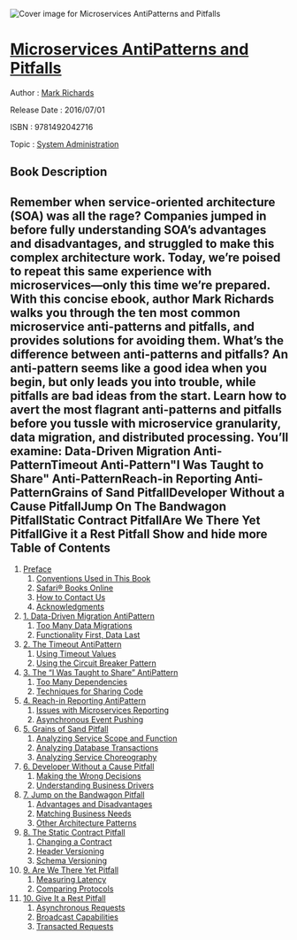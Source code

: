 ![Cover image for Microservices AntiPatterns and Pitfalls](https://imgdetail.ebookreading.net/cover/cover/system_admin/EB9781492042716.jpg)

[Microservices AntiPatterns and Pitfalls](https://ebookreading.net/view/book/Microservices+AntiPatterns+and+Pitfalls-EB9781492042716_1.html "Microservices AntiPatterns and Pitfalls")
====================================================================================================================

Author : [Mark Richards](https://ebookreading.net/search/author/Mark+Richards)

Release Date : 2016/07/01

ISBN : 9781492042716

Topic : [System Administration](https://ebookreading.net/search/category/system-administration)

Book Description
-----------------

 Remember when service-oriented architecture (SOA) was all the rage? Companies jumped in before fully understanding SOA’s advantages and disadvantages, and struggled to make this complex architecture work. Today, we’re poised to repeat this same experience with microservices—only this time we’re prepared. With this concise ebook, author Mark Richards walks you through the ten most common microservice anti-patterns and pitfalls, and provides solutions for avoiding them.
What’s the difference between anti-patterns and pitfalls? An anti-pattern seems like a good idea when you begin, but only leads you into trouble, while pitfalls are bad ideas from the start. Learn how to avert the most flagrant anti-patterns and pitfalls before you tussle with microservice granularity, data migration, and distributed processing.
You’ll examine:
Data-Driven Migration Anti-PatternTimeout Anti-Pattern"I Was Taught to Share" Anti-PatternReach-in Reporting Anti-PatternGrains of Sand PitfallDeveloper Without a Cause PitfallJump On The Bandwagon PitfallStatic Contract PitfallAre We There Yet PitfallGive it a Rest Pitfall        Show and hide more                
Table of Contents
-----------------

1. [Preface](https://ebookreading.net/view/book/Microservices+AntiPatterns+and+Pitfalls-EB9781492042716_5.html#idm140071704163088)
    1. [Conventions Used in This Book](https://ebookreading.net/view/book/Microservices+AntiPatterns+and+Pitfalls-EB9781492042716_5.html#_conventions_used_i)
    1. [Safari® Books Online](https://ebookreading.net/view/book/Microservices+AntiPatterns+and+Pitfalls-EB9781492042716_5.html#_safari_books_onlin)
    1. [How to Contact Us](https://ebookreading.net/view/book/Microservices+AntiPatterns+and+Pitfalls-EB9781492042716_5.html#_how_to_contact_us)
    1. [Acknowledgments](https://ebookreading.net/view/book/Microservices+AntiPatterns+and+Pitfalls-EB9781492042716_5.html#_acknowledgments)
1. [1. Data-Driven Migration AntiPattern](https://ebookreading.net/view/book/Microservices+AntiPatterns+and+Pitfalls-EB9781492042716_6.html#data_driven_migrati)
    1. [Too Many Data Migrations](https://ebookreading.net/view/book/Microservices+AntiPatterns+and+Pitfalls-EB9781492042716_6.html#idm140071704103296)
    1. [Functionality First, Data Last](https://ebookreading.net/view/book/Microservices+AntiPatterns+and+Pitfalls-EB9781492042716_6.html#idm140071704099264)
1. [2. The Timeout AntiPattern](https://ebookreading.net/view/book/Microservices+AntiPatterns+and+Pitfalls-EB9781492042716_7.html#the_timeout_antipat)
    1. [Using Timeout Values](https://ebookreading.net/view/book/Microservices+AntiPatterns+and+Pitfalls-EB9781492042716_7.html#idm140071704078736)
    1. [Using the Circuit Breaker Pattern](https://ebookreading.net/view/book/Microservices+AntiPatterns+and+Pitfalls-EB9781492042716_7.html#idm140071704059424)
1. [3. The “I Was Taught to Share” AntiPattern](https://ebookreading.net/view/book/Microservices+AntiPatterns+and+Pitfalls-EB9781492042716_8.html#idm140071704053840)
    1. [Too Many Dependencies](https://ebookreading.net/view/book/Microservices+AntiPatterns+and+Pitfalls-EB9781492042716_8.html#idm140071704044272)
    1. [Techniques for Sharing Code](https://ebookreading.net/view/book/Microservices+AntiPatterns+and+Pitfalls-EB9781492042716_8.html#idm140071704040432)
1. [4. Reach-in Reporting AntiPattern](https://ebookreading.net/view/book/Microservices+AntiPatterns+and+Pitfalls-EB9781492042716_9.html#reach_in_reporting_)
    1. [Issues with Microservices Reporting](https://ebookreading.net/view/book/Microservices+AntiPatterns+and+Pitfalls-EB9781492042716_9.html#idm140071704035664)
    1. [Asynchronous Event Pushing](https://ebookreading.net/view/book/Microservices+AntiPatterns+and+Pitfalls-EB9781492042716_9.html#idm140071704025600)
1. [5. Grains of Sand Pitfall](https://ebookreading.net/view/book/Microservices+AntiPatterns+and+Pitfalls-EB9781492042716_10.html#grains_of_sand_pitf)
    1. [Analyzing Service Scope and Function](https://ebookreading.net/view/book/Microservices+AntiPatterns+and+Pitfalls-EB9781492042716_10.html#idm140071703944464)
    1. [Analyzing Database Transactions](https://ebookreading.net/view/book/Microservices+AntiPatterns+and+Pitfalls-EB9781492042716_10.html#idm140071703919632)
    1. [Analyzing Service Choreography](https://ebookreading.net/view/book/Microservices+AntiPatterns+and+Pitfalls-EB9781492042716_10.html#idm140071703920368)
1. [6. Developer Without a Cause Pitfall](https://ebookreading.net/view/book/Microservices+AntiPatterns+and+Pitfalls-EB9781492042716_11.html#idm140071703938592)
    1. [Making the Wrong Decisions](https://ebookreading.net/view/book/Microservices+AntiPatterns+and+Pitfalls-EB9781492042716_11.html#idm140071703887024)
    1. [Understanding Business Drivers](https://ebookreading.net/view/book/Microservices+AntiPatterns+and+Pitfalls-EB9781492042716_11.html#idm140071703889584)
1. [7. Jump on the Bandwagon Pitfall](https://ebookreading.net/view/book/Microservices+AntiPatterns+and+Pitfalls-EB9781492042716_12.html#idm140071703880928)
    1. [Advantages and Disadvantages](https://ebookreading.net/view/book/Microservices+AntiPatterns+and+Pitfalls-EB9781492042716_12.html#idm140071703864992)
    1. [Matching Business Needs](https://ebookreading.net/view/book/Microservices+AntiPatterns+and+Pitfalls-EB9781492042716_12.html#idm140071703864736)
    1. [Other Architecture Patterns](https://ebookreading.net/view/book/Microservices+AntiPatterns+and+Pitfalls-EB9781492042716_12.html#idm140071703845664)
1. [8. The Static Contract Pitfall](https://ebookreading.net/view/book/Microservices+AntiPatterns+and+Pitfalls-EB9781492042716_13.html#the_static_contract)
    1. [Changing a Contract](https://ebookreading.net/view/book/Microservices+AntiPatterns+and+Pitfalls-EB9781492042716_13.html#idm140071703819360)
    1. [Header Versioning](https://ebookreading.net/view/book/Microservices+AntiPatterns+and+Pitfalls-EB9781492042716_13.html#idm140071703810128)
    1. [Schema Versioning](https://ebookreading.net/view/book/Microservices+AntiPatterns+and+Pitfalls-EB9781492042716_13.html#idm140071703825504)
1. [9. Are We There Yet Pitfall](https://ebookreading.net/view/book/Microservices+AntiPatterns+and+Pitfalls-EB9781492042716_14.html#are_we_there_yet_pi)
    1. [Measuring Latency](https://ebookreading.net/view/book/Microservices+AntiPatterns+and+Pitfalls-EB9781492042716_14.html#idm140071703778592)
    1. [Comparing Protocols](https://ebookreading.net/view/book/Microservices+AntiPatterns+and+Pitfalls-EB9781492042716_14.html#idm140071703777632)
1. [10. Give It a Rest Pitfall](https://ebookreading.net/view/book/Microservices+AntiPatterns+and+Pitfalls-EB9781492042716_15.html#give_it_a_rest_pitf)
    1. [Asynchronous Requests](https://ebookreading.net/view/book/Microservices+AntiPatterns+and+Pitfalls-EB9781492042716_15.html#idm140071703782816)
    1. [Broadcast Capabilities](https://ebookreading.net/view/book/Microservices+AntiPatterns+and+Pitfalls-EB9781492042716_15.html#idm140071703759904)
    1. [Transacted Requests](https://ebookreading.net/view/book/Microservices+AntiPatterns+and+Pitfalls-EB9781492042716_15.html#idm140071703758752)
